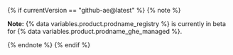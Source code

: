 {% if currentVersion == "github-ae@latest" %}
{% note %}

**Note:** {% data variables.product.prodname_registry %} is currently in beta for {% data variables.product.prodname_ghe_managed %}.

{% endnote %}
{% endif %}
